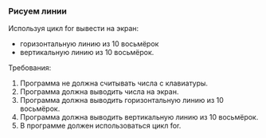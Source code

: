 
### Рисуем линии

Используя цикл for вывести на экран:
- горизонтальную линию из 10 восьмёрок
- вертикальную линию из 10 восьмёрок.


Требования:
1.	Программа не должна считывать числа c клавиатуры.
2.	Программа должна выводить числа на экран.
3.	Программа должна выводить горизонтальную линию из 10 восьмёрок.
4.	Программа должна выводить вертикальную линию из 10 восьмёрок.
5.	В программе должен использоваться цикл for.


